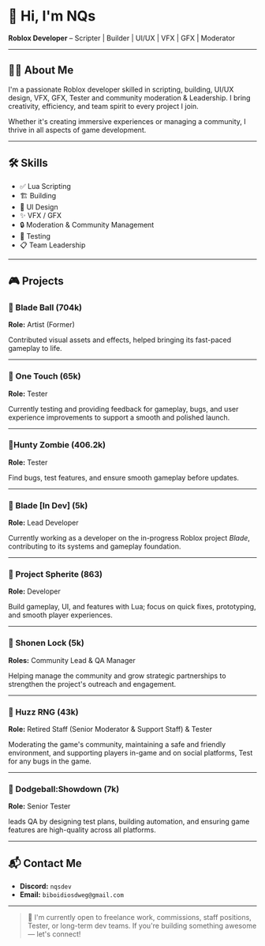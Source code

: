 # 👋 Hi, I'm NQs

**Roblox Developer** – Scripter | Builder | UI/UX | VFX | GFX | Moderator

---

## 🧑‍💻 About Me

I'm a passionate Roblox developer skilled in scripting, building, UI/UX design, VFX, GFX, Tester and community moderation & Leadership. I bring creativity, efficiency, and team spirit to every project I join.

Whether it's creating immersive experiences or managing a community, I thrive in all aspects of game development.

---

## 🛠️ Skills

- ✅ Lua Scripting  
- 🏗️ Building  
- 🎨 UI Design  
- ✨ VFX / GFX  
- 🔒 Moderation & Community Management  
- 🧪 Testing 
- 📋 Team Leadership  

---

## 🎮 Projects

### 🔹 Blade Ball (704k)
**Role:** Artist (Former) 

Contributed visual assets and effects, helped bringing its fast-paced gameplay to life.

---

### 🔹 One Touch (65k)
**Role:** Tester 
 
Currently testing and providing feedback for gameplay, bugs, and user experience improvements to support a smooth and polished launch.

---

### 🔹Hunty Zombie (406.2k)
**Role:** Tester

Find bugs, test features, and ensure smooth gameplay before updates.

---

### 🔹 Blade [In Dev]  (5k)
**Role:** Lead Developer  

Currently working as a developer on the in-progress Roblox project *Blade*, contributing to its systems and gameplay foundation.

---

### 🔹 Project Spherite (863)
**Role:** Developer

Build gameplay, UI, and features with Lua; focus on quick fixes, prototyping, and smooth player experiences.

---

### 🔹 Shonen Lock (5k)
**Roles:** Community Lead & QA Manager 

Helping manage the community and grow strategic partnerships to strengthen the project's outreach and engagement.

---

### 🔹 Huzz RNG  (43k)
**Role:** Retired Staff (Senior Moderator & Support Staff) & Tester 

Moderating the game's community, maintaining a safe and friendly environment, and supporting players in-game and on social platforms, Test for any bugs in the game.

---

### 🔹 Dodgeball:Showdown (7k)
**Role:** Senior Tester

leads QA by designing test plans, building automation, and ensuring game features are high-quality across all platforms.

---
## 📬 Contact Me

- **Discord:** `nqsdev`  
- **Email:** `biboidiosdweg@gmail.com`

---

> 💼 I'm currently open to freelance work, commissions, staff positions, Tester, or long-term dev teams. If you're building something awesome — let's connect!



